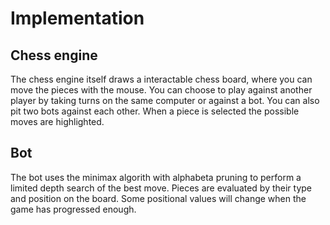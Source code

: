 # Implementation

## Chess engine

The chess engine itself draws a interactable chess board, where you can move the pieces with the mouse. You can choose to play against another player by taking turns on the same computer or against a bot. You can also pit two bots against each other. When a piece is selected the possible moves are highlighted.

## Bot

The bot uses the minimax algorith with alphabeta pruning to perform a limited depth search of the best move. Pieces are evaluated by their type and position on the board. Some positional values will change when the game has progressed enough.